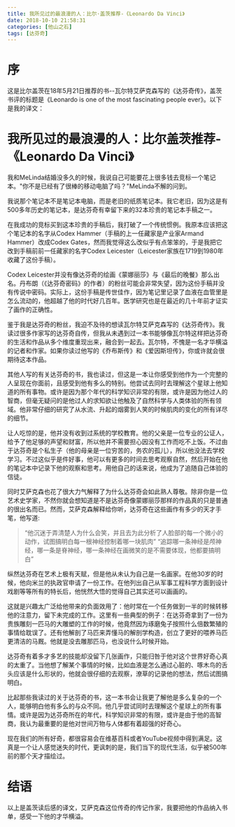 ```yaml
---
title: 我所见过的最浪漫的人：比尔·盖茨推荐-《Leonardo Da Vinci》
date: 2018-10-10 21:58:31
categories: [他山之石]
tags: [达芬奇] 
---
```

# 序
这是比尔盖茨在18年5月21日推荐的书--瓦尔特艾萨克森写的《达芬奇传》，盖茨书评的标题是《Leonardo is one of the most fascinating people ever》。以下是我的译文：
<!-- more -->

# 我所见过的最浪漫的人：比尔盖茨推荐-《Leonardo Da Vinci》
我和MeLinda结婚没多久的时候，我说自己可能要花上很多钱去竞标一个笔记本。"你不是已经有了很棒的移动电脑了吗？"MeLinda不解的问到。

我说那个笔记本不是笔记本电脑，而是老旧的纸质笔记本。我它老旧，因为这是有500多年历史的笔记本，是达芬奇有幸留下来的32本珍贵的笔记本手稿之一。

在我成功的竞标买到这本珍贵的手稿后，我打破了一个传统惯例。我原本应该把这个笔记本的名字从Codex Hammer（手稿的上一任藏家是产业家Armand Hammer）改成Codex Gates，然而我觉得这么改似乎有点笨笨的，于是我把它改到手稿前前一任藏家的名字Codex Leicester（Leicester家族在1719到1980年收藏了这份手稿）。

Codex Leicester并没有像达芬奇的绘画《蒙娜丽莎》与《最后的晚餐》那么出名。丹布朗（《达芬奇密码》的作者）的粉丝可能会非常失望，因为这份手稿并没有传说中密码。实际上，这份手稿是传世佳作，因为笔记里记录了血液在血管里是怎么流动的，他超越了他的时代好几百年。医学研究也是在最近的几十年前才证实了画作的正确性。

鉴于我是达芬奇的粉丝，我迫不及待的想读瓦尔特艾萨克森写的《达芬奇传》。我读过很多作家写的达芬奇自传，但我从未遇到过一本书能够像瓦尔特这样把达芬奇的生活和作品从多个维度重现出来，融合到一起去。瓦尔特，不愧是一名才华横溢的记者和作家。如果你读过他写的《乔布斯传》和《爱因斯坦传》，你或许就会很期待这本作品。

其他人写的有关达芬奇的书，我也读过，但这是一本让你感受到他作为一个完整的人呈现在你面前，且感受到他有多么的特别。他尝试去同时去理解这个星球上他知道的所有事物。或许是因为那个年代的科学知识非常的有限，或许是因为他过人的智商，但毫无疑问的是他过人的求知欲让他触及了自然科学与人类体验的所有领域。他非常仔细的研究了从水流、升起的烟雾到人笑的时候肌肉的变化的所有详尽的细节。

让人吃惊的是，他并没有收到过系统的学校教育。他的父亲是一位专业的公证人，给予了他足够的声望和财富，所以他并不需要担心因没有工作而吃不上饭。不过由于达芬奇是个私生子（他的母亲是一位穷苦的，务农的孤儿），所以他没法去学校学习。不过这似乎是件好事，他可以有更多的时间去思考观察自然，然后开始在他的笔记本中记录下他的观察和思考。用他自己的话来说，他成为了追随自己体验的信徒。

同时艾萨克森也花了很大力气解释了为什么达芬奇会如此熟人尊敬。除非你是一位艺术史学家，不然你就会想知道是不是达芬奇像蒙娜丽莎那样的作品真的只是普通的很出名而已。然而，艾萨克森解释给你听，达芬奇在这些画作有多少的天才手笔，他写道:
> “他沉迷于弄清楚人为什么会笑，并且去为此分析了人脸部的每一个微小的动作，试图搞明白每一根神经控制着哪一块肌肉”
> “追踪哪一条神经是颅神经，哪一条是脊神经，哪一条神经在画微笑的是不需要体现，他都要搞明白”

纵然达芬奇在艺术上极有天赋，但是他从未认为自己是一名画家。在他30岁的时候，他向米兰的执政官申请了一份工作。在他列出自己从军事工程科学方面到设计戏剧等等所有的特长后，他恍然大悟的觉得自己其实还可以画画的。

这就是兴趣太广泛给他带来的负面效用了：他时常在一个任务做到一半的时候转移他的注意力，留下未完成的工作。这里有一些典型的例子：在达芬奇拿到了一份为贵族雕刻一匹马的大雕塑的工作的时候，他竟然因为琢磨兔子按照什么倍数繁殖的事情给耽误了。还有他解剖了马匹来弄懂马的解剖学构造，创立了更好的喂养马匹更清洁的马厩。他就是没去雕那匹马，也没说什么时候开始。

达芬奇有着多才多艺的技能却没留下几张画作，只能归咎于他对这个世界好奇心真的太重了。当他想了解某个事情的时候，比如血液是怎么通过心脏的、啄木鸟的舌头应该是什么形状的，他就会很仔细的去观察，潦草的记录他的想法，然后试图搞明白。

比起那些我读过的关于达芬奇的书，这一本书会让我更了解他是多么复杂的一个人，能够明白他有多么的与众不同。他几乎尝试同时去理解这个星球上的所有事情。或许是因为达芬奇所在的年代，科学知识非常的有限，或许是由于他的高智商，我认为最重要的是他对世间万物与人体都有着超强的好奇心。

现在我们的所有好奇，都很容易会在维基百科或者YouTube视频中得到满足。这真是一个让人感觉迷失的时代，更讽刺的是，我们当下的现代生活，似乎被500年前的那个天才描绘过。

# 结语

以上是盖茨读后感的译文，艾萨克森这位传奇的传记作家，我要把他的作品纳入书单，感受一下他的才华横溢。